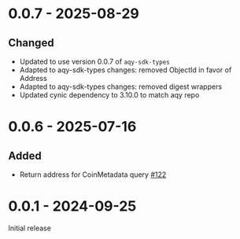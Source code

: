 # 0.0.7 - 2025-08-29

## Changed

- Updated to use version 0.0.7 of `aqy-sdk-types`
- Adapted to aqy-sdk-types changes: removed ObjectId in favor of Address
- Adapted to aqy-sdk-types changes: removed digest wrappers
- Updated cynic dependency to 3.10.0 to match aqy repo

# 0.0.6 - 2025-07-16

## Added

- Return address for CoinMetadata query [#122]

[#122]: https://github.com/MystenLabs/aqy-rust-sdk/pull/122

# 0.0.1 - 2024-09-25

Initial release

[0.0.7]: https://github.com/mystenlabs/aqy-rust-sdk/releases/tag/aqy-graphql-client-0.0.7
[0.0.6]: https://github.com/mystenlabs/aqy-rust-sdk/releases/tag/aqy-graphql-client-0.0.6
[0.0.1]: https://github.com/mystenlabs/aqy-rust-sdk/releases/tag/aqy-graphql-client-0.0.1
